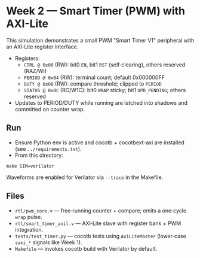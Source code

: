 # Week 2 — Smart Timer (PWM) with AXI-Lite

This simulation demonstrates a small PWM "Smart Timer V1" peripheral with an AXI‑Lite register interface.

- Registers:
  - `CTRL @ 0x00` (RW): bit0 `EN`, bit1 `RST` (self‑clearing), others reserved (RAZ/WI)
  - `PERIOD @ 0x04` (RW): terminal count; default 0x000000FF
  - `DUTY @ 0x08` (RW): compare threshold; clipped to `PERIOD`
  - `STATUS @ 0x0C` (RO/W1C): bit0 `WRAP` sticky; bit1 `UPD_PENDING`; others reserved
- Updates to PERIOD/DUTY while running are latched into shadows and committed on counter wrap.

## Run

- Ensure Python env is active and cocotb + cocotbext-axi are installed (see `../requirements.txt`).
- From this directory:

```
make SIM=verilator
```

Waveforms are enabled for Verilator via `--trace` in the Makefile.

## Files
- `rtl/pwm_core.v` — free‑running counter + compare; emits a one‑cycle `wrap` pulse.
- `rtl/smart_timer_axil.v` — AXI‑Lite slave with register bank + PWM integration.
- `tests/test_timer.py` — cocotb tests using `AxiLiteMaster` (lower‑case `saxi_*` signals like Week 1).
- `Makefile` — invokes cocotb build with Verilator by default.
